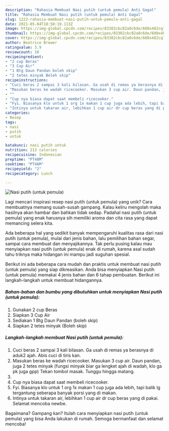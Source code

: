 ```yaml
---
description: "Rahasia Membuat Nasi putih (untuk pemula) Anti Gagal"
title: "Rahasia Membuat Nasi putih (untuk pemula) Anti Gagal"
slug: 1222-rahasia-membuat-nasi-putih-untuk-pemula-anti-gagal
date: 2021-05-04T18:58:19.113Z
image: https://img-global.cpcdn.com/recipes/83302cbc82a0c6de/680x482cq70/nasi-putih-untuk-pemula-foto-resep-utama.jpg
thumbnail: https://img-global.cpcdn.com/recipes/83302cbc82a0c6de/680x482cq70/nasi-putih-untuk-pemula-foto-resep-utama.jpg
cover: https://img-global.cpcdn.com/recipes/83302cbc82a0c6de/680x482cq70/nasi-putih-untuk-pemula-foto-resep-utama.jpg
author: Beatrice Brewer
ratingvalue: 3.9
reviewcount: 10
recipeingredient:
- "2 cup Beras"
- "3 Cup Air"
- "1 Btg Daun Pandan boleh skip"
- "2 tetes minyak Boleh skip"
recipeinstructions:
- "Cuci beras 2 sampai 3 kali bilasan. Ga usah di remas ya berasnya di aduk2 ajah. Abis cuci di tiris kan."
- "Masukan beras ke wadah ricecooker. Masukan 3 cup air. Daun pandan, juga 2 tetes minyak (fungsi minyak biar ga lengket ajah di wadah, klo ga pk juga gpp) Tekan tombol masak. Tunggu hingga matang."
- ""
- "Cup nya biasa dapat saat membeli ricecooker."
- "Fyi. Biasanya klo untuk 1 org 1x makan 1 cup juga ada lebih, tapi balik lg tergantung seberapa banyak porsi yang di makan."
- "Intinya untuk takaran air, lebihkan 1 cup air dr cup beras yang di pakai. Selamat mencoba newbe."
categories:
- Resep
tags:
- nasi
- putih
- untuk

katakunci: nasi putih untuk 
nutrition: 213 calories
recipecuisine: Indonesian
preptime: "PT40M"
cooktime: "PT46M"
recipeyield: "2"
recipecategory: Lunch

---
```



![Nasi putih (untuk pemula)](https://img-global.cpcdn.com/recipes/83302cbc82a0c6de/680x482cq70/nasi-putih-untuk-pemula-foto-resep-utama.jpg)

Lagi mencari inspirasi resep nasi putih (untuk pemula) yang unik? Cara membuatnya memang susah-susah gampang. Kalau keliru mengolah maka hasilnya akan hambar dan bahkan tidak sedap. Padahal nasi putih (untuk pemula) yang enak harusnya sih memiliki aroma dan cita rasa yang dapat memancing selera kita.

Ada beberapa hal yang sedikit banyak mempengaruhi kualitas rasa dari nasi putih (untuk pemula), mulai dari jenis bahan, lalu pemilihan bahan segar, sampai cara membuat dan menyajikannya. Tak perlu pusing kalau mau menyiapkan nasi putih (untuk pemula) enak di rumah, karena asal sudah tahu triknya maka hidangan ini mampu jadi suguhan spesial.




Berikut ini ada beberapa cara mudah dan praktis untuk membuat nasi putih (untuk pemula) yang siap dikreasikan. Anda bisa menyiapkan Nasi putih (untuk pemula) memakai 4 jenis bahan dan 6 tahap pembuatan. Berikut ini langkah-langkah untuk membuat hidangannya.

<!--inarticleads1-->

##### Bahan-bahan dan bumbu yang dibutuhkan untuk menyiapkan Nasi putih (untuk pemula):

1. Gunakan 2 cup Beras
1. Siapkan 3 Cup Air
1. Sediakan 1 Btg Daun Pandan (boleh skip)
1. Siapkan 2 tetes minyak (Boleh skip)




<!--inarticleads2-->

##### Langkah-langkah membuat Nasi putih (untuk pemula):

1. Cuci beras 2 sampai 3 kali bilasan. Ga usah di remas ya berasnya di aduk2 ajah. Abis cuci di tiris kan.
1. Masukan beras ke wadah ricecooker. Masukan 3 cup air. Daun pandan, juga 2 tetes minyak (fungsi minyak biar ga lengket ajah di wadah, klo ga pk juga gpp) Tekan tombol masak. Tunggu hingga matang.
1. 
1. Cup nya biasa dapat saat membeli ricecooker.
1. Fyi. Biasanya klo untuk 1 org 1x makan 1 cup juga ada lebih, tapi balik lg tergantung seberapa banyak porsi yang di makan.
1. Intinya untuk takaran air, lebihkan 1 cup air dr cup beras yang di pakai. Selamat mencoba newbe.




Bagaimana? Gampang kan? Itulah cara menyiapkan nasi putih (untuk pemula) yang bisa Anda lakukan di rumah. Semoga bermanfaat dan selamat mencoba!
